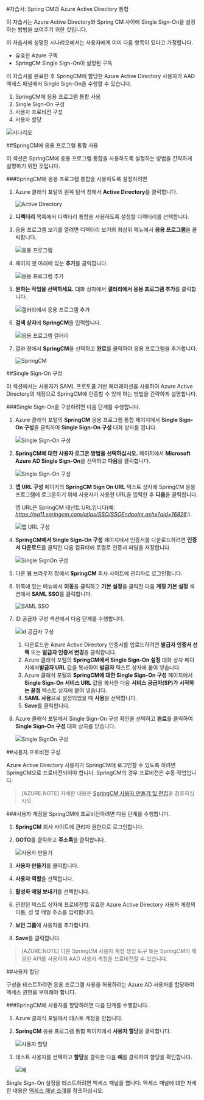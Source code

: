 <properties 
    pageTitle="자습서: Spring CM과 Azure Active Directory 통합 | Microsoft Azure" 
    description="Azure Active Directory에서 Spring CM을 사용하여 Single Sign-On, 자동화된 프로비전 등을 사용하도록 설정하는 방법을 알아봅니다." 
    services="active-directory" 
    authors="jeevansd"  
    documentationCenter="na" 
    manager="femila"/>
<tags 
    ms.service="active-directory" 
    ms.devlang="na" 
    ms.topic="article" 
    ms.tgt_pltfrm="na" 
    ms.workload="identity" 
    ms.date="09/19/2016" 
    ms.author="jeedes" />

#자습서: Spring CM과 Azure Active Directory 통합
  
이 자습서는 Azure Active Directory와 Spring CM 사이에 Single Sign-On을 설정하는 방법을 보여주기 위한 것입니다.
  
이 자습서에 설명된 시나리오에서는 사용자에게 이미 다음 항목이 있다고 가정합니다.

-   유효한 Azure 구독
-   SpringCM Single Sign-On이 설정된 구독
  
이 자습서를 완료한 후 SpringCM에 할당한 Azure Active Directory 사용자가 AAD 액세스 패널에서 Single Sign-On을 수행할 수 있습니다.

1.  SpringCM에 응용 프로그램 통합 사용
2.  Single Sign-On 구성
3.  사용자 프로비전 구성
4.  사용자 할당

![시나리오](./media/active-directory-saas-spring-cm-tutorial/IC797044.png "시나리오")

##SpringCM에 응용 프로그램 통합 사용
  
이 섹션은 SpringCM에 응용 프로그램 통합을 사용하도록 설정하는 방법을 간략하게 설명하기 위한 것입니다.

###SpringCM에 응용 프로그램 통합을 사용하도록 설정하려면

1.  Azure 클래식 포털의 왼쪽 탐색 창에서 **Active Directory**를 클릭합니다.

    ![Active Directory](./media/active-directory-saas-spring-cm-tutorial/IC700993.png "Active Directory")

2.  **디렉터리** 목록에서 디렉터리 통합을 사용하도록 설정할 디렉터리를 선택합니다.

3.  응용 프로그램 보기를 열려면 디렉터리 보기의 최상위 메뉴에서 **응용 프로그램**을 클릭합니다.

    ![응용 프로그램](./media/active-directory-saas-spring-cm-tutorial/IC700994.png "응용 프로그램")

4.  페이지 맨 아래에 있는 **추가**를 클릭합니다.

    ![응용 프로그램 추가](./media/active-directory-saas-spring-cm-tutorial/IC749321.png "응용 프로그램 추가")

5.  **원하는 작업을 선택하세요.** 대화 상자에서 **갤러리에서 응용 프로그램 추가**를 클릭합니다.

    ![갤러리에서 응용 프로그램 추가](./media/active-directory-saas-spring-cm-tutorial/IC749322.png "갤러리에서 응용 프로그램 추가")

6.  **검색 상자**에 **SpringCM**을 입력합니다.

    ![응용 프로그램 갤러리](./media/active-directory-saas-spring-cm-tutorial/IC797045.png "응용 프로그램 갤러리")

7.  결과 창에서 **SpringCM**을 선택하고 **완료**를 클릭하여 응용 프로그램을 추가합니다.

    ![SpringCM](./media/active-directory-saas-spring-cm-tutorial/IC797046.png "SpringCM")

##Single Sign-On 구성
  
이 섹션에서는 사용자가 SAML 프로토콜 기반 페더레이션을 사용하여 Azure Active Directory의 계정으로 SpringCM에 인증할 수 있게 하는 방법을 간략하게 설명합니다.

###Single Sign-On을 구성하려면 다음 단계를 수행합니다.

1.  Azure 클래식 포털의 **SpringCM** 응용 프로그램 통합 페이지에서 **Single Sign-On 구성**을 클릭하여 **Single Sign-On 구성** 대화 상자를 엽니다.

    ![Single Sign-On 구성](./media/active-directory-saas-spring-cm-tutorial/IC797047.png "Single Sign-On 구성")

2.  **SpringCM에 대한 사용자 로그온 방법을 선택하십시오.** 페이지에서 **Microsoft Azure AD Single Sign-On**을 선택하고 **다음**을 클릭합니다.

    ![Single Sign-On 구성](./media/active-directory-saas-spring-cm-tutorial/IC797048.png "Single Sign-On 구성")

3.  **앱 URL 구성** 페이지의 **SpringCM Sign On URL** 텍스트 상자에 SpringCM 응용 프로그램에 로그온하기 위해 사용자가 사용한 URL을 입력한 후 **다음**을 클릭합니다.

    앱 URL은 SpringCM 테넌트 URL입니다(예: *https://na11.springcm.com/atlas/SSO/SSOEndpoint.ashx?aid=16826*:).

    ![앱 URL 구성](./media/active-directory-saas-spring-cm-tutorial/IC797049.png "앱 URL 구성")

4.  **SpringCM에서 Single Sign-On 구성** 페이지에서 인증서를 다운로드하려면 **인증서 다운로드**를 클릭한 다음 컴퓨터에 로컬로 인증서 파일을 저장합니다.

    ![Single SignOn 구성](./media/active-directory-saas-spring-cm-tutorial/IC797050.png "Single SignOn 구성")

5.  다른 웹 브라우저 창에서 **SpringCM** 회사 사이트에 관리자로 로그인합니다.

6.  위쪽에 있는 메뉴에서 **이동**을 클릭하고 **기본 설정**을 클릭한 다음 **계정 기본 설정** 섹션에서 **SAML SSO**를 클릭합니다.

    ![SAML SSO](./media/active-directory-saas-spring-cm-tutorial/IC797051.png "SAML SSO")

7.  ID 공급자 구성 섹션에서 다음 단계를 수행합니다.

    ![Id 공급자 구성](./media/active-directory-saas-spring-cm-tutorial/IC797052.png "Id 공급자 구성")

    1.  다운로드한 Azure Active Directory 인증서를 업로드하려면 **발급자 인증서 선택** 또는 **발급자 인증서 변경**을 클릭합니다.
    2.  Azure 클래식 포털의 **SpringCM에서 Single Sign-On 설정** 대화 상자 페이지에서**발급자 URL** 값을 복사하여 **발급자** 텍스트 상자에 붙여 넣습니다.
    3.  Azure 클래식 포털의 **SpringCM에 대한 Single Sign-On 구성** 페이지에서 **Single Sign-On 서비스 URL** 값을 복사한 다음 **서비스 공급자(SP)가 시작하는 끝점** 텍스트 상자에 붙여 넣습니다.
    4.  **SAML 사용**으로 설정되었을 때 **사용**을 선택합니다.
    5.  **Save**를 클릭합니다.

8.  Azure 클래식 포털에서 Single Sign-On 구성 확인을 선택하고 **완료**를 클릭하여 **Single Sign-On 구성** 대화 상자를 닫습니다.

    ![Single SignOn 구성](./media/active-directory-saas-spring-cm-tutorial/IC797053.png "Single SignOn 구성")

##사용자 프로비전 구성
  
Azure Active Directory 사용자가 SpringCM에 로그인할 수 있도록 하려면 SpringCM으로 프로비전되어야 합니다. SpringCM의 경우 프로비전은 수동 작업입니다.

>[AZURE.NOTE] 자세한 내용은 [SpringCM 사용자 만들기 및 편집](http://knowledge.springcm.com/create-and-edit-a-springcm-user)을 참조하십시오.

###사용자 계정을 SpringCM에 프로비전하려면 다음 단계를 수행합니다.

1.  **SpringCM** 회사 사이트에 관리자 권한으로 로그인합니다.

2.  **GOTO**를 클릭하고 **주소록**을 클릭합니다.

    ![사용자 만들기](./media/active-directory-saas-spring-cm-tutorial/IC797054.png "사용자 만들기")

3.  **사용자 만들기**를 클릭합니다.

4.  **사용자 역할**을 선택합니다.

5.  **활성화 메일 보내기**를 선택합니다.

6.  관련된 텍스트 상자에 프로비전할 유효한 Azure Active Directory 사용자 계정의 이름, 성 및 메일 주소를 입력합니다.

7.  **보안 그룹**에 사용자를 추가합니다.

8.  **Save**를 클릭합니다.

>[AZURE.NOTE] 다른 SpringCM 사용자 계정 생성 도구 또는 SpringCM이 제공한 API를 사용하여 AAD 사용자 계정을 프로비전할 수 있습니다.

##사용자 할당
  
구성을 테스트하려면 응용 프로그램 사용을 허용하려는 Azure AD 사용자를 할당하여 액세스 권한을 부여해야 합니다.

###SpringCM에 사용자를 할당하려면 다음 단계를 수행합니다.

1.  Azure 클래식 포털에서 테스트 계정을 만듭니다.

2.  **SpringCM** 응용 프로그램 통합 페이지에서 **사용자 할당**을 클릭합니다.

    ![사용자 할당](./media/active-directory-saas-spring-cm-tutorial/IC797055.png "사용자 할당")

3.  테스트 사용자를 선택하고 **할당**을 클릭한 다음 **예**를 클릭하여 할당을 확인합니다.

    ![예](./media/active-directory-saas-spring-cm-tutorial/IC767830.png "예")
  
Single Sign-On 설정을 테스트하려면 액세스 패널을 엽니다. 액세스 패널에 대한 자세한 내용은 [액세스 패널 소개](active-directory-saas-access-panel-introduction.md)를 참조하십시오.

<!---HONumber=AcomDC_0921_2016-->